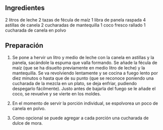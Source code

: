 ## Ingredientes

2 litros de leche
2 tazas de fécula de maíz
1 libra de panela raspada
4 astillas de canela
2 cucharadas de mantequilla
1 coco fresco rallado
1 cucharada de canela en polvo

## Preparación

1. Se pone a hervir un litro y medio de leche con la canela en astillas y la panela, sacándole la espuma que valla formando. Se añade la fécula de maíz (que se ha disuelto previamente en medio litro de leche) y la mantequilla. Se va revolviendo lentamente y se cocina a fuego lento por diez minutos o hasta que de su punto (que se reconoce poniendo una cucharada de la mezcla en un plato, se deja enfriar, pudiendo despegarlo fácilmente). Justo antes de bajarla del fuego se le añade el coco, se revuelve y se vierte en los moldes.

2. En el momento de servir la porción individual, se espolvorea un poco de canela en polvo.

3. Como opcional se puede agregar a cada porción una cucharada de dulce de mora.
